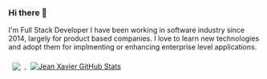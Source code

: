 ### Hi there 👋

I'm Full Stack Developer I have been working in software industry since 2014, largely for product based companies. I love to learn new technologies and adopt them for implmenting or enhancing enterprise level applications.


<a href="https://github.com/jx13xx">
  <img align="center" style="margin:0.5rem" src="https://github-readme-stats.vercel.app/api/top-langs/?username=ShivaAdigopula&hide=html,css&" />
</a>

<a href="https://github.com/jx13xx">
  <img align="center" style="margin:0.5rem" src="https://github-readme-stats.vercel.app/api?username=jx13xx&show_icons=true&line_height=27&count_private=true" alt="Jean Xavier GitHub Stats" />
</a>

